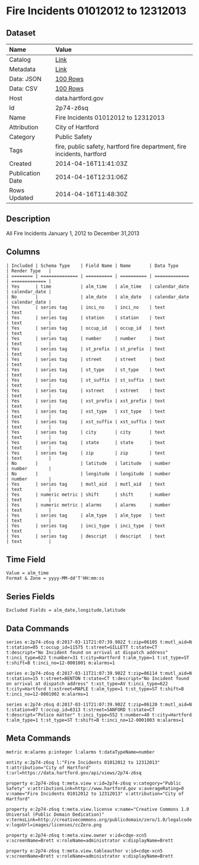 # Fire Incidents 01012012 to 12312013

## Dataset

| Name | Value |
| :--- | :---- |
| Catalog | [Link](https://catalog.data.gov/dataset/fire-incidents-01012012-to-12312013) |
| Metadata | [Link](https://data.hartford.gov/api/views/2p74-z6sq) |
| Data: JSON | [100 Rows](https://data.hartford.gov/api/views/2p74-z6sq/rows.json?max_rows=100) |
| Data: CSV | [100 Rows](https://data.hartford.gov/api/views/2p74-z6sq/rows.csv?max_rows=100) |
| Host | data.hartford.gov |
| Id | 2p74-z6sq |
| Name | Fire Incidents 01012012 to 12312013 |
| Attribution | City of Hartford |
| Category | Public Safety |
| Tags | fire, public safety, hartford fire department, fire incidents, hartford |
| Created | 2014-04-16T11:41:03Z |
| Publication Date | 2014-04-16T12:31:06Z |
| Rows Updated | 2014-04-16T11:48:30Z |

## Description

All Fire Incidents January 1, 2012 to December 31,2013

## Columns

```ls
| Included | Schema Type    | Field Name | Name       | Data Type     | Render Type   |
| ======== | ============== | ========== | ========== | ============= | ============= |
| Yes      | time           | alm_time   | alm_time   | calendar_date | calendar_date |
| No       |                | alm_date   | alm_date   | calendar_date | calendar_date |
| Yes      | series tag     | inci_no    | inci_no    | text          | text          |
| Yes      | series tag     | station    | station    | text          | text          |
| Yes      | series tag     | occup_id   | occup_id   | text          | text          |
| Yes      | series tag     | number     | number     | text          | text          |
| Yes      | series tag     | st_prefix  | st_prefix  | text          | text          |
| Yes      | series tag     | street     | street     | text          | text          |
| Yes      | series tag     | st_type    | st_type    | text          | text          |
| Yes      | series tag     | st_suffix  | st_suffix  | text          | text          |
| Yes      | series tag     | xstreet    | xstreet    | text          | text          |
| Yes      | series tag     | xst_prefix | xst_prefix | text          | text          |
| Yes      | series tag     | xst_type   | xst_type   | text          | text          |
| Yes      | series tag     | xst_suffix | xst_suffix | text          | text          |
| Yes      | series tag     | city       | city       | text          | text          |
| Yes      | series tag     | state      | state      | text          | text          |
| Yes      | series tag     | zip        | zip        | text          | text          |
| No       |                | latitude   | latitude   | number        | number        |
| No       |                | longitude  | longitude  | number        | number        |
| Yes      | series tag     | mutl_aid   | mutl_aid   | text          | text          |
| Yes      | numeric metric | shift      | shift      | number        | text          |
| Yes      | numeric metric | alarms     | alarms     | number        | text          |
| Yes      | series tag     | alm_type   | alm_type   | text          | text          |
| Yes      | series tag     | inci_type  | inci_type  | text          | text          |
| Yes      | series tag     | descript   | descript   | text          | text          |
```

## Time Field

```ls
Value = alm_time
Format & Zone = yyyy-MM-dd'T'HH:mm:ss
```

## Series Fields

```ls
Excluded Fields = alm_date,longitude,latitude
```

## Data Commands

```ls
series e:2p74-z6sq d:2017-03-11T21:07:39.902Z t:zip=06105 t:mutl_aid=N t:station=05 t:occup_id=11575 t:street=GILLETT t:state=CT t:descript="No Incident found on arrival at dispatch address" t:inci_type=622 t:number=31 t:city=Hartford t:alm_type=1 t:st_type=ST t:shift=B t:inci_no=12-0001001 m:alarms=1

series e:2p74-z6sq d:2017-03-11T21:07:39.902Z t:zip=06114 t:mutl_aid=N t:station=15 t:street=BENTON t:state=CT t:descript="No Incident found on arrival at dispatch address" t:xst_type=AV t:inci_type=622 t:city=Hartford t:xstreet=MAPLE t:alm_type=1 t:st_type=ST t:shift=B t:inci_no=12-0001002 m:alarms=1

series e:2p74-z6sq d:2017-03-11T21:07:39.902Z t:zip=06120 t:mutl_aid=N t:station=07 t:occup_id=8313 t:street=SANFORD t:state=CT t:descript="Police matter" t:inci_type=552 t:number=40 t:city=Hartford t:alm_type=1 t:st_type=ST t:shift=B t:inci_no=12-0001003 m:alarms=1
```

## Meta Commands

```ls
metric m:alarms p:integer l:alarms t:dataTypeName=number

entity e:2p74-z6sq l:"Fire Incidents 01012012 to 12312013" t:attribution="City of Hartford" t:url=https://data.hartford.gov/api/views/2p74-z6sq

property e:2p74-z6sq t:meta.view v:id=2p74-z6sq v:category="Public Safety" v:attributionLink=http://www.hartford.gov v:averageRating=0 v:name="Fire Incidents 01012012 to 12312013" v:attribution="City of Hartford"

property e:2p74-z6sq t:meta.view.license v:name="Creative Commons 1.0 Universal (Public Domain Dedication)" v:termsLink=http://creativecommons.org/publicdomain/zero/1.0/legalcode v:logoUrl=images/licenses/ccZero.png

property e:2p74-z6sq t:meta.view.owner v:id=cdqe-xcn5 v:screenName=Brett v:roleName=administrator v:displayName=Brett

property e:2p74-z6sq t:meta.view.tableauthor v:id=cdqe-xcn5 v:screenName=Brett v:roleName=administrator v:displayName=Brett
```